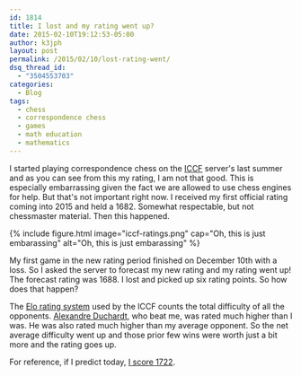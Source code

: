 ```yaml
---
id: 1814
title: I lost and my rating went up?
date: 2015-02-10T19:12:53-05:00
author: k3jph
layout: post
permalink: /2015/02/10/lost-rating-went/
dsq_thread_id:
  - "3504553703"
categories:
  - Blog
tags:
  - chess
  - correspondence chess
  - games
  - math education
  - mathematics
---
```

I started playing correspondence chess on the [ICCF](http://www.iccf.com) server's last summer and as you can see from this my rating, I am not that good.  This is especially embarrassing given the fact we are allowed to use chess engines for help.  But that's not important right now.  I received my first official rating coming into 2015 and held a 1682.  Somewhat respectable, but not chessmaster material.  Then this happened.

{% include figure.html image="iccf-ratings.png"
   cap="Oh, this is just embarassing"
   alt="Oh, this is just embarassing" %}
   
My first game in the new rating period finished on December 10th with a loss.  So I asked the server to forecast my new rating and my rating went up!  The forecast rating was 1688.  I lost and picked up six rating points.  So how does that happen?

The [Elo rating system](http://en.wikipedia.org/wiki/Elo_rating_system) used by the ICCF counts the total difficulty of all the opponents.  [Alexandre Duchardt](https://www.iccf.com/player?id=181274), who beat me, was rated much higher than I was.  He was also rated much higher than my average opponent.  So the net average difficulty went up and those prior few wins were worth just a bit more and the rating goes up.  

For reference, if I predict today, [I score 1722](https://www.iccf.com/player?id=515988).
